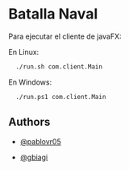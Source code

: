 # Batalla Naval
Para ejecutar el cliente de javaFX:

En Linux:
```bash
  ./run.sh com.client.Main
```
En Windows:
```bash
  ./run.ps1 com.client.Main
```

## Authors

- [@pablovr05](https://www.github.com/pablovr05)

-  [@gbiagi](https://www.github.com/gbiagi)

